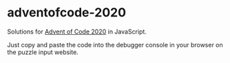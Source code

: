 # adventofcode-2020

Solutions for [Advent of Code 2020](https://adventofcode.com/2020) in 
JavaScript.

Just copy and paste the code into the debugger console in your browser on the puzzle input website.
